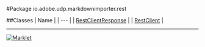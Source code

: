 #Package io.adobe.udp.markdownimporter.rest

##Classes
| Name |
| --- |
| [RestClientResponse](RestClientResponse.md) |
| [RestClient](RestClient.md) |

---

[![Marklet](https://img.shields.io/badge/Generated%20by-Marklet-green.svg)](https://github.com/Faylixe/marklet)